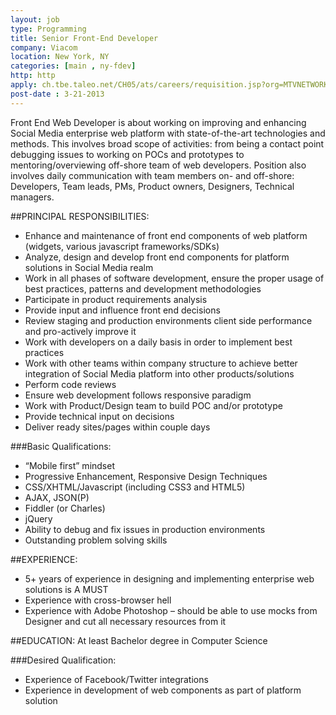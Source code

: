 ```yaml
---
layout: job
type: Programming
title: Senior Front-End Developer
company: Viacom
location: New York, NY
categories: [main , ny-fdev]
http: http
apply: ch.tbe.taleo.net/CH05/ats/careers/requisition.jsp?org=MTVNETWORKS&cws=1&rid=5398
post-date : 3-21-2013
---
```


Front End Web Developer is about working on improving and enhancing Social Media enterprise web platform with state-of-the-art technologies and methods. This involves broad scope of activities: from being a contact point debugging issues to working on POCs and prototypes to mentoring/overviewing off-shore team of web developers. Position also involves daily communication with team members on- and off-shore: Developers, Team leads, PMs, Product owners, Designers, Technical managers.

##PRINCIPAL RESPONSIBILITIES: 
* Enhance and maintenance of front end components of web platform (widgets, various javascript frameworks/SDKs)
* Analyze, design and develop front end components for platform solutions in Social Media realm
* Work in all phases of software development, ensure the proper usage of best practices, patterns and development methodologies
* Participate in product requirements analysis
* Provide input and influence front end decisions
* Review staging and production environments client side performance and pro-actively improve it
* Work with developers on a daily basis in order to implement best practices
* Work with other teams within company structure to achieve better integration of Social Media platform into other products/solutions
* Perform code reviews
* Ensure web development follows responsive paradigm
* Work with Product/Design team to build POC and/or prototype
* Provide technical input on decisions
* Deliver ready sites/pages within couple days

###Basic Qualifications:

* “Mobile first” mindset
* Progressive Enhancement, Responsive Design Techniques
* CSS/XHTML/Javascript (including CSS3 and HTML5)
* AJAX, JSON(P)
* Fiddler (or Charles)
* jQuery
* Ability to debug and fix issues in production environments
* Outstanding problem solving skills

##EXPERIENCE:
* 5+ years of experience in designing and implementing enterprise web solutions is A MUST
* Experience with cross-browser hell
* Experience with Adobe Photoshop – should be able to use mocks from Designer and cut all necessary resources from it

##EDUCATION:
At least Bachelor degree in Computer Science

###Desired Qualification:

* Experience of Facebook/Twitter integrations
* Experience in development of web components as part of platform solution